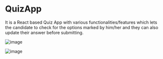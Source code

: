 # QuizApp
It is a React based Quiz App with various functionalities/features which lets the candidate to check for the options marked by him/her and they can also update their answer before submitting.

![image](https://user-images.githubusercontent.com/87596690/207304686-c59d5d82-a2a3-4042-9088-9761054b3ff6.png)

![image](https://user-images.githubusercontent.com/87596690/207304829-24f69a95-1bef-4b36-8d1f-458620af8ca2.png)
